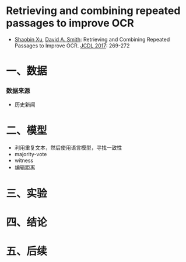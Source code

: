 # Retrieving and combining repeated passages to improve OCR

- [Shaobin Xu](https://dblp.uni-trier.de/pers/hd/x/Xu:Shaobin), [David A. Smith](https://dblp.uni-trier.de/pers/hd/s/Smith:David_A=):
  Retrieving and Combining Repeated Passages to Improve OCR. [JCDL 2017](https://dblp.uni-trier.de/db/conf/jcdl/jcdl2017.html#XuS17): 269-272

# 一、数据

### 数据来源

- 历史新闻

# 二、模型

- 利用重复文本，然后使用语言模型，寻找一致性
- majority-vote
- witness
- 编辑距离



# 三、实验





# 四、结论





# 五、后续












